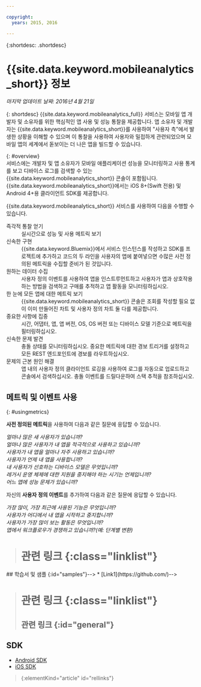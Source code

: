 ```yaml
---

copyright:
  years: 2015, 2016

---
```

{:shortdesc: .shortdesc}

# {{site.data.keyword.mobileanalytics_short}} 정보  
*마지막 업데이트 날짜: 2016년 4월 21일*

{: shortdesc}
{{site.data.keyword.mobileanalytics_full}} 서비스는 모바일 앱 개발자 및 소유자를 위한 핵심적인 앱 사용 및 성능 통찰을 제공합니다. 앱 소유자 및 개발자는 {{site.data.keyword.mobileanalytics_short}}를 사용하여 "사용자 측"에서 발생한 상황을 이해할 수 있으며 이 통찰을 사용하여 사용자와 밀접하게 관련되었으며 모바일 앱의 세계에서 돋보이는 더 나은 앱을 빌드할 수 있습니다. 

{: #overview}  
서비스에는 개발자 및 앱 소유자가 모바일 애플리케이션 성능을 모니터링하고 사용 통계를 보고 디바이스 로그를 검색할 수 있는 {{site.data.keyword.mobileanalytics_short}} 콘솔이 포함됩니다. {{site.data.keyword.mobileanalytics_short}}에서는 iOS 8+(Swift 전용) 및 Android 4+용 클라이언트 SDK를 제공합니다.

<!-- Mobile Analytics Server SDKs - set of server SDKs to protect resources that are-->
<!--hosted on {{site.data.keyword.Bluemix_notm}}. Currently supported runtimes are-->
<!--Node.js and Java for Liberty.-->

{{site.data.keyword.mobileanalytics_short}} 서비스를 사용하여 다음을 수행할 수 있습니다.
<!-- and includes the following capabilities: -->
<!-- * Near real-time analytics for client activity. Exp -->
<!--* Network latency analytics. GA only -->
<!-- * Client log search and download. Exp -->
<!--* Server log search and download. GA only -->
<!-- Crash and stack trace search. Exp -->

<dl>
	<dt>즉각적 통찰 얻기</dt>
		<dd>실시간으로 성능 및 사용 메트릭 보기</dd>
	<dt>신속한 구현</dt>
		<dd>{{site.data.keyword.Bluemix}}에서 서비스 인스턴스를 작성하고 SDK를 프로젝트에 추가하고 코드의 두 라인을 사용자의 앱에 붙여넣으면 수많은 사전 정의된 메트릭을 수집할 준비가 된 것입니다.</dd>
	<dt>원하는 데이터 수집</dt>
		<dd>사용자 정의 이벤트를 사용하여 앱을 인스트루먼트하고 사용자가 앱과 상호작용하는 방법을 검색하고 구매를 추적하고 앱 활동을 모니터링하십시오.  
</dd>
<dt>한 눈에 모든 앱에 대한 메트릭 보기</dt>
	<dd>{{site.data.keyword.mobileanalytics_short}} 콘솔은 조회를 작성할 필요 없이 이미 만들어진 차트 및 사용자 정의 차트 둘 다를 제공합니다.</dd>
<dt>중요한 사항에 집중</dt>
	<dd>시간, 어댑터, 앱, 앱 버전, OS, OS 버전 또는 디바이스 모델 기준으로 메트릭을 필터링하십시오.</dd>
<dt>신속한 문제 발견</dt>
	<dd>충돌 상태를 모니터링하십시오. 중요한 메트릭에 대한 경보 트리거를 설정하고 모든 REST 엔드포인트에 경보를 라우트하십시오. </dd>
<dt>문제의 근본 원인 해결</dt>
	<dd>앱 내의 사용자 정의 클라이언트 로깅을 사용하여 로그를 자동으로 업로드하고 콘솔에서 검색하십시오. 충돌 이벤트를 드릴다운하여 스택 추적을 참조하십시오.</dd>
</dl>
 

## 메트릭 및 이벤트 사용
{: #usingmetrics}

**사전 정의된 메트릭**을 사용하여 다음과 같은 질문에 응답할 수 있습니다.

*얼마나 많은 새 사용자가 있습니까?*  
*얼마나 많은 사용자가 내 앱을 적극적으로 사용하고 있습니까?*  
*사용자가 내 앱을 얼마나 자주 사용하고 있습니까?*  
*사용자가 언제 내 앱을 사용합니까?*  
*내 사용자가 선호하는 디바이스 모델은 무엇입니까?*  
*레거시 운영 체제에 대한 지원을 중지해야 하는 시기는 언제입니까?*  
*어느 앱에 성능 문제가 있습니까?*  

자신의 **사용자 정의 이벤트**를 추가하여 다음과 같은 질문에 응답할 수 있습니다.  

*가장 많이, 가장 최근에 사용된 기능은 무엇입니까?*  
*사용자가 어디에서 내 앱을 시작하고 중지합니까?*  
*사용자가 가장 많이 보는 활동은 무엇입니까?*  
*앱에서 워크플로우가 경쟁하고 있습니까?(예: 단계별 변환)*  

<!--Client-side logs and usage data are gathered automatically and sent to the Mobile Analytics -->
<!-- service on demand. Developers and -->
<!-- administrators can use the {{site.data.keyword.mobileanalytics_short}} service dashboard to view data that -->
<!-- is gathered by the client SDK. -->

<!--## Data visualization
{: data-visualization}

All data that is collected by the analytics service can be visualized through the {{site.data.keyword.mobileanalytics_short}} dashboard which is accessible from your {{site.data.keyword.Bluemix_notm}} dashboard by clicking your IBM {{site.data.keyword.mobileanalytics_short}} service tile instance. You can also create custom charts, based on data that is collected by the analytics service in the dashboard. In addition to an at-a-glance view of your mobile analytics, the analytics feature includes the capability to perform a raw search against client logs, captured client crash data, and any extra data that you explicitly provide through client API function calls that feed into the {{site.data.keyword.mobileanalytics_short}} service. -->

># 관련 링크 {:class="linklist"}
<!-->## 학습서 및 샘플 {:id="samples"}-->
<!-->* [Link1](https://github.com/)-->
>
># 관련 링크 {:class="linklist"}
>## 관련 링크 {:id="general"}
## SDK
<!-- Links to SDK download and SDK Developer Guide -->
* [Android SDK](https://github.com/ibm-bluemix-mobile-services/bms-clientsdk-android-core )  
* [iOS SDK](https://github.com/ibm-bluemix-mobile-services/bms-clientsdk-swift-core)  
>
>{:elementKind="article" id="rellinks"}
